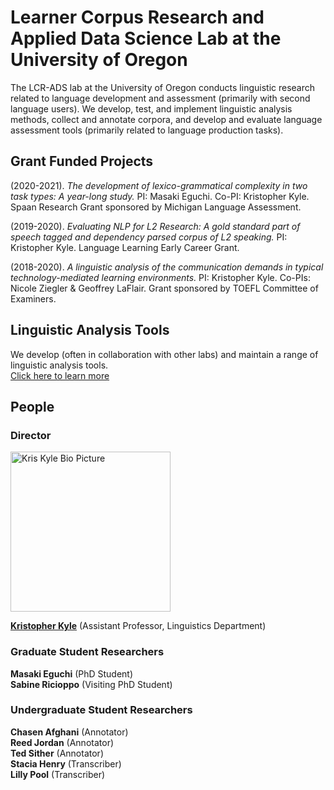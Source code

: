 # Learner Corpus Research and Applied Data Science Lab at the University of Oregon

The LCR-ADS lab at the University of Oregon conducts linguistic research related to language development and assessment (primarily with second language users). We develop, test, and implement linguistic analysis methods, collect and annotate corpora, and develop and evaluate language assessment tools (primarily related to language production tasks).

## Grant Funded Projects
(2020-2021). *The development of lexico-grammatical complexity in two task types: A year-long study.* PI: Masaki Eguchi. Co-PI: Kristopher Kyle. Spaan Research Grant sponsored by Michigan Language Assessment.

(2019-2020). *Evaluating NLP for L2 Research: A gold standard part of speech tagged and dependency parsed corpus of L2 speaking.* PI: Kristopher Kyle. Language Learning Early Career Grant.

(2018-2020). *A linguistic analysis of the communication demands in typical technology-mediated learning environments.* PI: Kristopher Kyle. Co-PIs: Nicole Ziegler & Geoffrey LaFlair. Grant sponsored by TOEFL Committee of Examiners.

## Linguistic Analysis Tools
We develop (often in collaboration with other labs) and maintain a range of linguistic analysis tools.   
[Click here to learn more](www.linguisticanalysistools.org)

## People
### Director

<img src="https://github.com/LCR-ADS-Lab/LDS-ADS-Lab/blob/master/images/Kyle_Bio.jpg" width="256" title="Kris Kyle Bio Picture">

**[Kristopher Kyle](www.kristopherkyle.com)** (Assistant Professor, Linguistics Department)  

### Graduate Student Researchers
**Masaki Eguchi** (PhD Student)  
**Sabine Ricioppo** (Visiting PhD Student)

### Undergraduate Student Researchers

**Chasen Afghani** (Annotator)  
**Reed Jordan** (Annotator)  
**Ted Sither** (Annotator)  
**Stacia Henry** (Transcriber)  
**Lilly Pool** (Transcriber)

